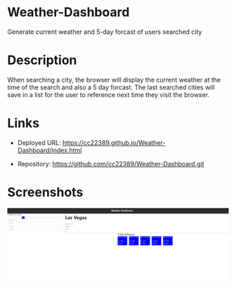 # Weather-Dashboard
Generate current weather and 5-day forcast of users searched city

# Description
When searching a city, the browser will display the current weather at the time of the search and also a 5 day forcast. The last searched cities will save in a list for the user to reference next time they visit the browser.

# Links
- Deployed URL: https://cc22389.github.io/Weather-Dashboard/index.html

- Repository: https://github.com/cc22389/Weather-Dashboard.git

# Screenshots
![Weather-Dashboard-Demo](./Assets/Weather-Dashboard-Example.PNG)

